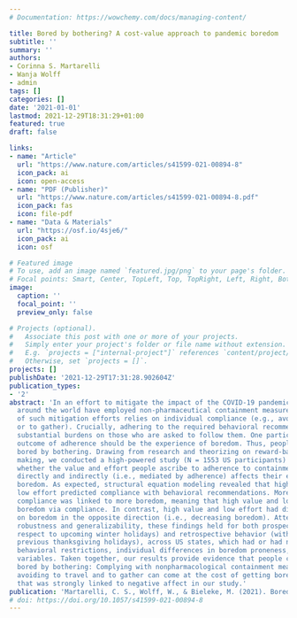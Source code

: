```yaml
---
# Documentation: https://wowchemy.com/docs/managing-content/

title: Bored by bothering? A cost-value approach to pandemic boredom
subtitle: ''
summary: ''
authors:
- Corinna S. Martarelli
- Wanja Wolff
- admin
tags: []
categories: []
date: '2021-01-01'
lastmod: 2021-12-29T18:31:29+01:00
featured: true
draft: false

links:
- name: "Article"
  url: "https://www.nature.com/articles/s41599-021-00894-8"
  icon_pack: ai
  icon: open-access
- name: "PDF (Publisher)"
  url: "https://www.nature.com/articles/s41599-021-00894-8.pdf"
  icon_pack: fas
  icon: file-pdf
- name: "Data & Materials"
  url: "https://osf.io/4sje6/"
  icon_pack: ai
  icon: osf

# Featured image
# To use, add an image named `featured.jpg/png` to your page's folder.
# Focal points: Smart, Center, TopLeft, Top, TopRight, Left, Right, BottomLeft, Bottom, BottomRight.
image:
  caption: ''
  focal_point: ''
  preview_only: false

# Projects (optional).
#   Associate this post with one or more of your projects.
#   Simply enter your project's folder or file name without extension.
#   E.g. `projects = ["internal-project"]` references `content/project/deep-learning/index.md`.
#   Otherwise, set `projects = []`.
projects: []
publishDate: '2021-12-29T17:31:28.902604Z'
publication_types:
- '2'
abstract: 'In an effort to mitigate the impact of the COVID-19 pandemic, countries
  around the world have employed non-pharmaceutical containment measures. The effectiveness
  of such mitigation efforts relies on individual compliance (e.g., avoiding to travel
  or to gather). Crucially, adhering to the required behavioral recommendations places
  substantial burdens on those who are asked to follow them. One particularly likely
  outcome of adherence should be the experience of boredom. Thus, people might get
  bored by bothering. Drawing from research and theorizing on reward-based decision
  making, we conducted a high-powered study (N = 1553 US participants) to investigate
  whether the value and effort people ascribe to adherence to containment measures
  directly and indirectly (i.e., mediated by adherence) affects their experience of
  boredom. As expected, structural equation modeling revealed that high value and
  low effort predicted compliance with behavioral recommendations. Moreover, higher
  compliance was linked to more boredom, meaning that high value and low effort increased
  boredom via compliance. In contrast, high value and low effort had direct effects
  on boredom in the opposite direction (i.e., decreasing boredom). Attesting to their
  robustness and generalizability, these findings held for both prospective (with
  respect to upcoming winter holidays) and retrospective behavior (with respect to
  previous thanksgiving holidays), across US states, which had or had not enforced
  behavioral restrictions, individual differences in boredom proneness, and demographic
  variables. Taken together, our results provide evidence that people can indeed get
  bored by bothering: Complying with nonpharmacological containment measures like
  avoiding to travel and to gather can come at the cost of getting bored, an experience
  that was strongly linked to negative affect in our study.'
publication: 'Martarelli, C. S., Wolff, W., & Bieleke, M. (2021). Bored by bothering? A cost-value approach to pandemic boredom. *Humanities and Social Sciences Communications*, *8*, 218. https://doi.org/10.1057/s41599-021-00894-8'
# doi: https://doi.org/10.1057/s41599-021-00894-8
---
```

